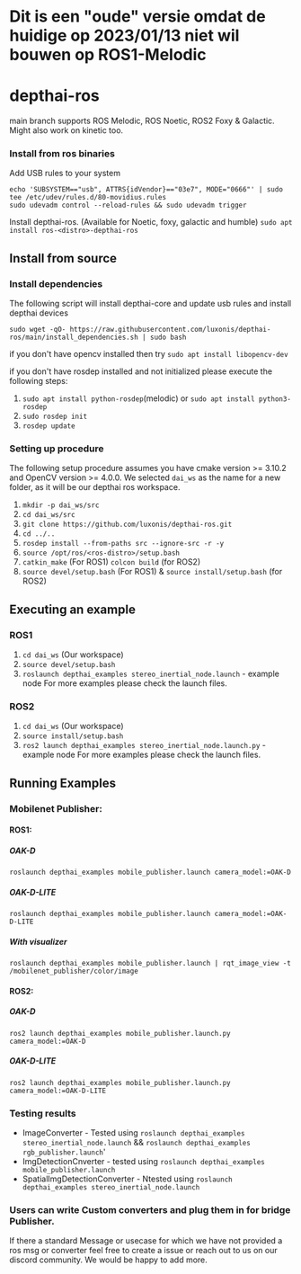 # Dit is een "oude" versie omdat de huidige op 2023/01/13 niet wil bouwen op ROS1-Melodic


# depthai-ros
main branch supports ROS Melodic, ROS Noetic, ROS2 Foxy & Galactic. Might also work on kinetic too.



### Install from ros binaries

Add USB rules to your system
```
echo 'SUBSYSTEM=="usb", ATTRS{idVendor}=="03e7", MODE="0666"' | sudo tee /etc/udev/rules.d/80-movidius.rules
sudo udevadm control --reload-rules && sudo udevadm trigger
```
Install depthai-ros. (Available for Noetic, foxy, galactic and humble)
`sudo apt install ros-<distro>-depthai-ros`

## Install from source

### Install dependencies

The following script will install depthai-core and update usb rules and install depthai devices

```
sudo wget -qO- https://raw.githubusercontent.com/luxonis/depthai-ros/main/install_dependencies.sh | sudo bash
```
if you don't have opencv installed then try `sudo apt install libopencv-dev`


if you don't have rosdep installed and not initialized please execute the following steps:
1. `sudo apt install python-rosdep`(melodic) or `sudo apt install python3-rosdep`
2. `sudo rosdep init`
3. `rosdep update`

### Setting up procedure
The following setup procedure assumes you have cmake version >= 3.10.2 and OpenCV version >= 4.0.0. We selected `dai_ws` as the name for a new folder, as it will be our depthai ros workspace.

1. `mkdir -p dai_ws/src`
2. `cd dai_ws/src`
3. `git clone https://github.com/luxonis/depthai-ros.git`
4. `cd ../..`
5. `rosdep install --from-paths src --ignore-src -r -y`
6. `source /opt/ros/<ros-distro>/setup.bash`
7. `catkin_make` (For ROS1) `colcon build` (for ROS2)
8. `source devel/setup.bash` (For ROS1) & `source install/setup.bash` (for ROS2) 


<!-- 
7. `cd ~`
8. `git clone https://github.com/luxonis/depthai-core.git --branch develop`
9. `cd ~/depthai-core`
10. `mkdir build`
11. `cmake .. -D BUILD_SHARED_LIBS=ON`
12. `cmake --build . --parallel --config Release --target install`   
13. `cd ~`
14. `mkdir -p dai_ws/src`
15. `cd dai_ws/src`
16. `git clone https://github.com/luxonis/depthai-ros.git --branch noetic-devel`
17. `git clone https://github.com/luxonis/depthai-ros-examples.git --branch noetic-devel`
18. `git clone https://github.com/ros-perception/vision_msgs.git --branch noetic-devel`
19. `cd ~/dai_ws`
20. `source /opt/ros/<ros-distro>/setup.zsh`     
21. `catkin_make_isolated --cmake-args -D depthai_DIR=${depthai-core insall directory}/lib/cmake/depthai` -->

<!-- 1. `cd ~`
2. `git clone --recursive https://github.com/luxonis/depthai-core.git --branch develop`
3. `cd ~/depthai-core`
4. `mkdir build`
5. `cd build`
6. `cmake .. -DBUILD_SHARED_LIBS=ON`
7. `cmake --build . --config Release --target install`   
8. `cd ~`
9. `mkdir -p dai_ws/src`
10. `cd dai_ws/src`
11. `git clone https://github.com/luxonis/depthai-ros.git --branch noetic-devel`
12. `git clone https://github.com/luxonis/depthai-ros-examples.git --branch noetic-devel`
13. `git clone https://github.com/ros-perception/vision_msgs.git --branch noetic-devel`
14. `cd ~/dai_ws`
15. `source /opt/ros/<ros-distro>/setup.bash` or `source /opt/ros/<ros-distro>/setup.zsh` if using zsh instead of bash
16. `catkin_make_isolated --cmake-args -Ddepthai_DIR=~/depthai-core/build/install/lib/cmake/depthai` (Melodic)
17. `catkin_make_isolated --cmake-args -D depthai_DIR=~/depthai-core/build/install/lib/cmake/depthai` (Noetic) -->

## Executing an example

### ROS1
1. `cd dai_ws` (Our workspace)
2. `source devel/setup.bash`
3. `roslaunch depthai_examples stereo_inertial_node.launch` - example node
For more examples please check the launch files.

### ROS2
1. `cd dai_ws` (Our workspace)
2. `source install/setup.bash`
3. `ros2 launch depthai_examples stereo_inertial_node.launch.py` - example node
For more examples please check the launch files.



## Running Examples

### Mobilenet Publisher:
#### ROS1:
##### OAK-D
```
roslaunch depthai_examples mobile_publisher.launch camera_model:=OAK-D
```
##### OAK-D-LITE
```
roslaunch depthai_examples mobile_publisher.launch camera_model:=OAK-D-LITE
```
##### With visualizer
```
roslaunch depthai_examples mobile_publisher.launch | rqt_image_view -t /mobilenet_publisher/color/image
```

#### ROS2:

##### OAK-D
```
ros2 launch depthai_examples mobile_publisher.launch.py camera_model:=OAK-D
```

##### OAK-D-LITE
```
ros2 launch depthai_examples mobile_publisher.launch.py camera_model:=OAK-D-LITE
```


### Testing results
- ImageConverter - Tested using `roslaunch depthai_examples stereo_inertial_node.launch` && `roslaunch depthai_examples rgb_publisher.launch`'
- ImgDetectionCnverter - tested using `roslaunch depthai_examples mobile_publisher.launch`
- SpatialImgDetectionConverter - Ntested using `roslaunch depthai_examples stereo_inertial_node.launch`


### Users can write Custom converters and plug them in for bridge Publisher. 
If there a standard Message or usecase for which we have not provided a ros msg or
 converter feel free to create a issue or reach out to us on our discord community. We would be happy to add more. 
